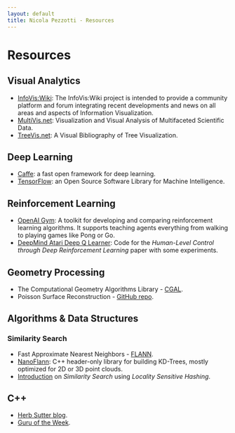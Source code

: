 ```yaml
---
layout: default
title: Nicola Pezzotti - Resources
---
```


Resources
================


Visual Analytics
-------
* [InfoVis:Wiki](http://www.infovis-wiki.net/index.php?title=Main_Page): The InfoVis:Wiki project is intended to provide a community platform and forum integrating recent developments and news on all areas and aspects of Information Visualization. 
* [MultiVis.net](multivis.net): Visualization and Visual Analysis of Multifaceted Scientific Data. 
* [TreeVis.net](treevis.net): A Visual Bibliography of Tree Visualization.

Deep Learning
-------
* [Caffe](http://caffe.berkeleyvision.org/): a fast open framework for deep learning.
* [TensorFlow](https://www.tensorflow.org/): an Open Source Software Library for Machine Intelligence.

Reinforcement Learning
-------
* [OpenAI Gym](https://gym.openai.com/): A toolkit for developing and comparing reinforcement learning algorithms. It supports teaching agents everything from walking to playing games like Pong or Go.
* [DeepMind Atari Deep Q Learner](https://github.com/kuz/DeepMind-Atari-Deep-Q-Learner): Code for the *Human-Level Control through Deep Reinforcement Learning* paper with some experiments.

Geometry Processing
-------

* The Computational Geometry Algorithms Library - [CGAL](http://www.cgal.org/).
* Poisson Surface Reconstruction - [GitHub repo](https://github.com/mkazhdan/PoissonRecon).


Algorithms & Data Structures
-------

### Similarity Search
* Fast Approximate Nearest Neighbors - [FLANN](http://www.cs.ubc.ca/research/flann/).
* [NanoFlann](https://github.com/jlblancoc/nanoflann): C++ header-only library for building KD-Trees, mostly optimized for 2D or 3D point clouds.
* [Introduction](http://infolab.stanford.edu/~ullman/mmds/ch3a.pdf) on *Similarity Search* using *Locality Sensitive Hashing*.

C++
-------

* [Herb Sutter blog](https://herbsutter.com/).
* [Guru of the Week](http://www.gotw.ca/gotw/).
